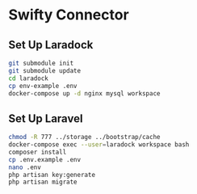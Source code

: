 # Swifty Connector

## Set Up Laradock
```bash
git submodule init
git submodule update
cd laradock
cp env-example .env
docker-compose up -d nginx mysql workspace
```

## Set Up Laravel
```bash
chmod -R 777 ../storage ../bootstrap/cache
docker-compose exec --user=laradock workspace bash
composer install
cp .env.example .env
nano .env
php artisan key:generate
php artisan migrate
```
